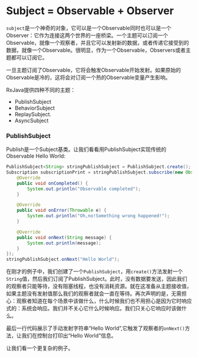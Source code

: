 # Subject = Observable + Observer

`subject`是一个神奇的对象，它可以是一个Observable同时也可以是一个Observer：它作为连接这两个世界的一座桥梁。一个主题可以订阅一个Observable，就像一个观察者，并且它可以发射新的数据，或者传递它接受到的数据，就像一个Observable。很明显，作为一个Observable，Observers或者主题都可以订阅它。

一旦主题订阅了Observable，它将会触发Observable开始发射。如果原始的Observable是冷的，这将会对订阅一个热的Observable变量产生影响。

RxJava提供四种不同的主题：
* PublishSubject
* BehaviorSubject
* ReplaySubject.
* AsyncSubject

### PublishSubject

Publish是一个Subject基类。让我们看看用PublishSubject实现传统的Observable Hello World:
```java
PublishSubject<String> stringPublishSubject = PublishSubject.create();
Subscription subscriptionPrint = stringPublishSubject.subscribe(new Observer<String>() {
    @Override
    public void onCompleted() {
        System.out.println("Observable completed");
    }

    @Override
    public void onError(Throwable e) {
        System.out.println("Oh,no!Something wrong happened!");                
    }

    @Override
    public void onNext(String message) {
        System.out.println(message);
    }
});
stringPublishSubject.onNext("Hello World");
```

在刚才的例子中，我们创建了一个`PublishSubject`，用`create()`方法发射一个`String`值，然后我们订阅了PublishSubject。此时，没有数据要发送，因此我们的观察者只能等待，没有阻塞线程，也没有消耗资源。就在这准备从主题接收值，如果主题没有发射值那么我们的观察者就会一直在等待。再次声明的是，无需担心：观察者知道在每个场景中该做什么，什么时候我们也不用担心是因为它时响应式的：系统会响应。我们并不关心它什么时候响应。我们只关心它响应时该做什么。

最后一行代码展示了手动发射字符串“Hello World”,它触发了观察者的`onNext()`方法，让我们在控制台打印出“Hello World”信息。

让我们看一个更复杂的例子。